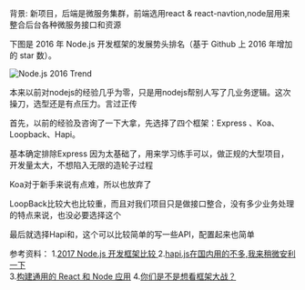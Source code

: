 
背景: 新项目，后端是微服务集群，前端选用react & react-navtion,node层用来整合后台各种微服务接口和资源



下图是 2016 年 Node.js 开发框架的发展势头排名（基于 Github 上 2016 年增加的 star 数）。

<img src="http://upload-images.jianshu.io/upload_images/1053877-83e51d45ad204f09.png?imageMogr2/auto-orient/strip%7CimageView2/2/w/680" alt="Node.js 2016 Trend">


本来以前对nodejs的经验几乎为零，只是用nodejs帮别人写了几业务逻辑。这次操刀，选型还是有点压力。言过正传


首先，以前的经验及咨询了一下大拿，先选择了四个框架：Express 、Koa、Loopback、Hapi。

基本确定排除Express 因为太基础了，用来学习练手可以，做正规的大型项目，开发量太大，不想陷入无限的造轮子过程

Koa对于新手来说有点难，所以也放弃了

LoopBack比较大也比较重，而且对我们项目只是做接口整合，没有多少业务处理的特点来说，也没必要选择这个

最后就选择Hapi和，这个可以比较简单的写一些API，配置起来也简单















参考资料：
	1.[2017 Node.js 开发框架比较 ](http://cnodejs.org/topic/58caaec27dee71e5193a53ce)	
	2.[hapi.js在国内用的不多,我来稍微安利一下](http://cnodejs.org/topic/56ed0cdf515e7305367f0df7)	
	3.[构建通用的 React 和 Node 应用](https://www.cnblogs.com/nzbin/p/5860219.html)	
	4.[你们是不是想看框架大战？](https://cnodejs.org/topic/587f20445d4612c33919e7eb)